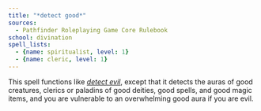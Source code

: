 ```yaml
---
title: "*detect good*"
sources:
  - Pathfinder Roleplaying Game Core Rulebook
school: divination
spell_lists:
  - {name: spiritualist, level: 1}
  - {name: cleric, level: 1}
---
```


This spell functions like [*detect evil*](/spells/detect-evil/), except that it detects the auras of good creatures, clerics or paladins of good deities, good spells, and good magic items, and you are vulnerable to an overwhelming good aura if you are evil.

